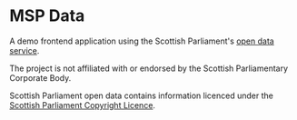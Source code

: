 MSP Data
======

A demo frontend application using the Scottish Parliament's [open data 
service](https://data.parliament.scot/#/home).

The project is not affiliated with or endorsed by the Scottish Parliamentary Corporate Body.

Scottish Parliament open data contains information licenced under the [Scottish Parliament Copyright Licence](http://www.parliament.scot/Fol/Scottish_Parliament_Licence.pdf).